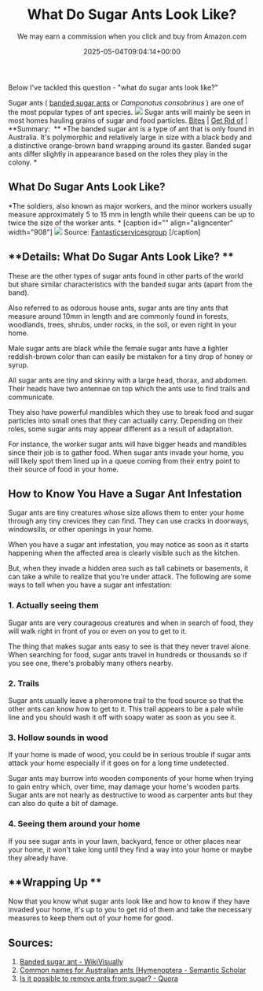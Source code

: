 ﻿---
author: We may earn a commission when you click and buy from Amazon.com
layout: post
title: What Do Sugar Ants Look Like?
date: '2025-05-04T09:04:14+00:00'
categories:
- Ants
- Guide
tags: []
slug: /what-do-sugar-ants-look-like/
lastmod: 2025-05-07T12:21:28+03:00
---

Below I've tackled this question - "what do sugar ants look like?"

Sugar ants (
[banded sugar ants](https://en.wikipedia.org/wiki/Banded_sugar_ant)
or
*Camponotus consobrinus*
) are one of the most popular types of ant species.
![](/assets/img/img/)
Sugar ants will mainly be seen in most homes hauling grains of sugar and food particles.
[Bites](https://pestpolicy.com/do-sugar-ants-bite/)
|
[Get Rid of](https://pestpolicy.com/how-to-get-rid-of-sugar-ants/)
|
**Summary:  **
*The banded sugar ant is a type of ant that is only found in Australia. It's polymorphic and relatively large in size with a black body and a distinctive orange-brown band wrapping around its gaster. Banded sugar ants differ slightly in appearance based on the roles they play in the colony. *
## What Do Sugar Ants Look Like?
*The soldiers, also known as major workers, and the minor workers usually measure approximately 5 to 15 mm in length while their queens can be up to twice the size of the worker ants. *
[caption id="" align="aligncenter" width="908"]
![](/assets/img/04/how-sugar-ants-look-like.jpg)
Source:
[Fantasticservicesgroup](https://fantasticservicesgroup.com.au/blog/banded-sugar-ants/)
[/caption]
## **Details: What Do Sugar Ants Look Like? **
These are the other types of sugar ants found in other parts of the world but share similar characteristics with the banded sugar ants (apart from the band).

Also referred to as odorous house ants, sugar ants are tiny ants that measure around 10mm in length and are commonly found in forests, woodlands, trees, shrubs, under rocks, in the soil, or even right in your home.

Male sugar ants are black while the female sugar ants have a lighter reddish-brown color than can easily be mistaken for a tiny drop of honey or syrup.

All sugar ants are tiny and skinny with a large head, thorax, and abdomen. Their heads have two antennae on top which the ants use to find trails and communicate.

They also have powerful mandibles which they use to break food and sugar particles into small ones that they can actually carry. Depending on their roles, some sugar ants may appear different as a result of adaptation.

For instance, the worker sugar ants will have bigger heads and mandibles since their job is to gather food. When sugar ants invade your home, you will likely spot them lined up in a queue coming from their entry point to their source of food in your home.
## **How to Know You Have a Sugar Ant Infestation**
Sugar ants are tiny creatures whose size allows them to enter your home through any tiny crevices they can find. They can use cracks in doorways, windowsills, or other openings in your home.

When you have a sugar ant infestation, you may notice as soon as it starts happening when the affected area is clearly visible such as the kitchen.

But, when they invade a hidden area such as tall cabinets or basements, it can take a while to realize that you're under attack. The following are some ways to tell when you have a sugar ant infestation:
### 1. Actually seeing them
Sugar ants are very courageous creatures and when in search of food, they will walk right in front of you or even on you to get to it.

The thing that makes sugar ants easy to see is that they never travel alone. When searching for food, sugar ants travel in hundreds or thousands so if you see one, there's probably many others nearby.
### 2. Trails
Sugar ants usually leave a pheromone trail to the food source so that the other ants can know how to get to it. This trail appears to be a pale while line and you should wash it off with soapy water as soon as you see it.
### 3. Hollow sounds in wood
If your home is made of wood, you could be in serious trouble if sugar ants attack your home especially if it goes on for a long time undetected.

Sugar ants may burrow into wooden components of your home when trying to gain entry which, over time, may damage your home's wooden parts. Sugar ants are not nearly as destructive to wood as carpenter ants but they can also do quite a bit of damage.
### 4. Seeing them around your home
If you see sugar ants in your lawn, backyard, fence or other places near your home, it won't take long until they find a way into your home or maybe they already have.
## **Wrapping Up **
Now that you know what sugar ants look like and how to know if they have invaded your home, it's up to you to get rid of them and take the necessary measures to keep them out of your home for good.
## Sources:
1. [Banded sugar ant - WikiVisually](https://wikivisually.com/wiki/Banded_sugar_ant)
2. [Common names for Australian ants (Hymenoptera - Semantic Scholar](https://pdfs.semanticscholar.org/3ce5/f5353abce0e480d4f741c35d23dec1939b4b.pdf)
3. [Is it possible to remove ants from sugar? - Quora](https://www.quora.com/Is-it-possible-to-remove-ants-from-sugar)